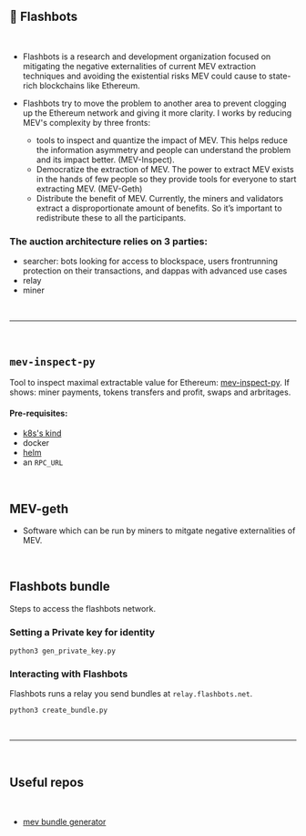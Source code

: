 ## 🤖 Flashbots

<br>

* Flashbots is a research and development organization focused on mitigating the negative externalities of current MEV extraction techniques and avoiding the existential risks MEV could cause to state-rich blockchains like Ethereum.

* Flashbots try to move the problem to another area to prevent clogging up the Ethereum network and giving it more clarity. I works by reducing MEV's complexity by three fronts:
    - tools to inspect and quantize the impact of MEV. This helps reduce the information asymmetry and people can understand the problem and its impact better. (MEV-Inspect).
    - Democratize the extraction of MEV. The power to extract MEV exists in the hands of few people so they provide tools for everyone to start extracting MEV. (MEV-Geth)
    - Distribute the benefit of MEV. Currently, the miners and validators extract a disproportionate amount of benefits. So it’s important to redistribute these to all the participants.


### The auction architecture relies on 3 parties:

- searcher: bots looking for access to blockspace, users frontrunning protection on their transactions, and dappas with advanced use cases
- relay
- miner

<br>

----

<br>

## `mev-inspect-py`

Tool to inspect maximal extractable value for Ethereum: [mev-inspect-py](https://github.com/flashbots/mev-inspect-py).
If shows: miner payments, tokens transfers and profit, swaps and arbritages.

#### Pre-requisites: 

- [k8s's kind](https://kind.sigs.k8s.io/docs/user/quick-start/)
- docker
- [helm](https://helm.sh/docs/intro/install/)
- an `RPC_URL`

<br>

## MEV-geth

* Software which can be run by miners to mitgate negative externalities of MEV.

<br>


## Flashbots bundle

Steps to access the flashbots network.
  
### Setting a Private key for identity

```
python3 gen_private_key.py
```

### Interacting with Flashbots

Flashbots runs a relay you send bundles at `relay.flashbots.net`.

```
python3 create_bundle.py
```
  
<br>

---

<br>


## Useful repos

<br>

* [mev bundle generator](https://github.com/Alcibiades-Capital/mev_bundle_generator)


